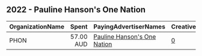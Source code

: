 ## 2022 - Pauline Hanson's One Nation 
|OrganizationName|Spent|PayingAdvertiserNames|CreativeUrls|Impressions|Genders|AgeBrackets|CountryCodes|BillingAddresses|CandidateBallotInformation|
|:---|---:|:---|:---|---:|:---|:---|:---|:---|:---|
|PHON|57.00 AUD|[Pauline Hanson's One Nation](2022/Pauline_Hanson's_One_Nation.md)|[0](https://www.snap.com/political-ads/asset/eb6296df3804763093e4a8d1e3ad562559be98f436bcea4b14e5c18b3751c2da?mediaType=mp4)|12,746||18-30|australia|AU|SAM SCHRIEVER|
